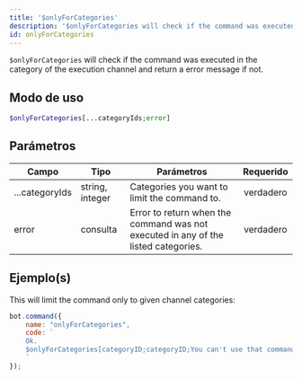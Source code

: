 ```yaml
---
title: '$onlyForCategories'
description: '$onlyForCategories will check if the command was executed in the category of the execution channel and return a error message if not.'
id: onlyForCategories
---
```


`$onlyForCategories` will check if the command was executed in the category of the execution channel and return a error message if not.

## Modo de uso

```php
$onlyForCategories[...categoryIds;error]
```

## Parámetros

| Campo          | Tipo            | Parámetros                                                                         | Requerido |
| -------------- | --------------- | ---------------------------------------------------------------------------------- |:---------:|
| ...categoryIds | string, integer | Categories you want to limit the command to.                                       | verdadero |
| error          | consulta        | Error to return when the command was not executed in any of the listed categories. | verdadero |

## Ejemplo(s)

This will limit the command only to given channel categories:

```javascript
bot.command({
    name: "onlyForCategories",
    code: `
    Ok.
    $onlyForCategories[categoryID;categoryID;You can't use that command here!]
    `
});
```